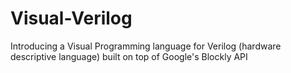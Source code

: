 # Visual-Verilog
Introducing a Visual Programming language for Verilog (hardware descriptive language) built on top of Google's Blockly API
